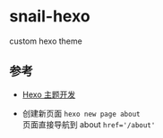 # snail-hexo
custom hexo theme 


## 参考
- [Hexo 主题开发](https://www.cnblogs.com/yyhh/p/11058985.html)

- 创建新页面
`hexo new page about`  
页面直接导航到 about `href='/about'`  